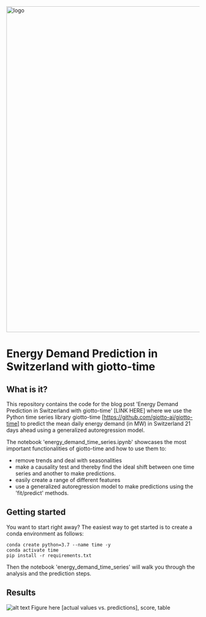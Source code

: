 <img src="https://www.giotto.ai/static/vector/logo.svg" alt="logo" width="850"/>

# Energy Demand Prediction in Switzerland with giotto-time

## What is it?
This repository contains the code for the blog post 'Energy Demand Prediction in Switzerland with giotto-time' [LINK HERE] where we use the Python time series library giotto-time [https://github.com/giotto-ai/giotto-time] to predict the mean daily energy demand (in MW) in Switzerland 21 days ahead using a generalized autoregression model. 

The notebook 'energy_demand_time_series.ipynb' showcases the most important functionalities of giotto-time and how to use them to:
* remove trends and deal with seasonalities
* make a causality test and thereby find the ideal shift between one time series and another to make predictions.
* easily create a range of different features
* use a generalized autoregression model to make predictions using the 'fit/predict' methods.

## Getting started
You want to start right away? The easiest way to get started is to create a conda environment as follows:
```
conda create python=3.7 --name time -y
conda activate time
pip install -r requirements.txt
```
Then the notebook 'energy_demand_time_series' will walk you through the analysis and the prediction steps.

## Results

![alt text](data/figures/predictions.png)
Figure here [actual values vs. predictions], score, table
